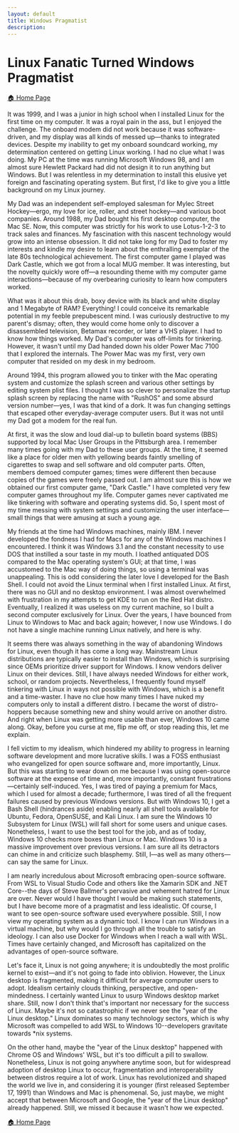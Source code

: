 ```yaml
---
layout: default
title: Windows Pragmatist
description: 
---
```

# Linux Fanatic Turned Windows Pragmatist 

[ 🏠 Home Page](https://davidprush.com)

It was 1999, and I was a junior in high school when I installed Linux for the first time on my computer. It was a royal pain in the ass, but I enjoyed the challenge. The onboard modem did not work because it was software-driven, and my display was all kinds of messed up—thanks to integrated devices. Despite my inability to get my onboard soundcard working, my determination centered on getting Linux working. I had no clue what I was doing. My PC at the time was running Microsoft Windows 98, and I am almost sure Hewlett Packard had did not design it to run anything but Windows. But I was relentless in my determination to install this elusive yet foreign and fascinating operating system. But first, I'd like to give you a little background on my Linux journey.

My Dad was an independent self-employed salesman for Mylec Street Hockey—ergo, my love for ice, roller, and street hockey—and various boot companies. Around 1988, my Dad bought his first desktop computer, the Mac SE. Now, this computer was strictly for his work to use Lotus-1-2-3 to track sales and finances. My fascination with this nascent technology would grow into an intense obsession. It did not take long for my Dad to foster my interests and kindle my desire to learn about the enthralling exemplar of the late 80s technological achievement. The first computer game I played was Dark Castle, which we got from a local MUG member. It was interesting, but the novelty quickly wore off—a resounding theme with my computer game interactions—because of my overbearing curiosity to learn how computers worked.

What was it about this drab, boxy device with its black and white display and 1 Megabyte of RAM? Everything! I could conceive its remarkable potential in my feeble prepubescent mind. I was curiously destructive to my parent's dismay; often, they would come home only to discover a disassembled television, Betamax recorder, or later a VHS player. I had to know how things worked. My Dad's computer was off-limits for tinkering. However, it wasn't until my Dad handed down his older Power Mac 7100 that I explored the internals. The Power Mac was my first, very own computer that resided on my desk in my bedroom.

Around 1994, this program allowed you to tinker with the Mac operating system and customize the splash screen and various other settings by editing system plist files. I thought I was so clever to personalize the startup splash screen by replacing the name with "RushOS" and some absurd version number—yes, I was that kind of a dork. It was fun changing settings that escaped other everyday-average computer users. But it was not until my Dad got a modem for the real fun.

At first, it was the slow and loud dial-up to bulletin board systems (BBS) supported by local Mac User Groups in the Pittsburgh area. I remember many times going with my Dad to these user groups. At the time, it seemed like a place for older men with yellowing beards faintly smelling of cigarettes to swap and sell software and old computer parts. Often, members demoed computer games; times were different then because copies of the games were freely passed out. I am almost sure this is how we obtained our first computer game, "Dark Castle." I have completed very few computer games throughout my life. Computer games never captivated me like tinkering with software and operating systems did. So, I spent most of my time messing with system settings and customizing the user interface—small things that were amusing at such a young age.

My friends at the time had Windows machines, mainly IBM. I never developed the fondness I had for Macs for any of the Windows machines I encountered. I think it was Windows 3.1 and the constant necessity to use DOS that instilled a sour taste in my mouth. I loathed antiquated DOS compared to the Mac operating system's GUI; at that time, I was accustomed to the Mac way of doing things, so using a terminal was unappealing. This is odd considering the later love I developed for the Bash Shell. I could not avoid the Linux terminal when I first installed Linux. At first, there was no GUI and no desktop environment. I was almost overwhelmed with frustration in my attempts to get KDE to run on the Red Hat distro. Eventually, I realized it was useless on my current machine, so I built a second computer exclusively for Linux. 
Over the years, I have bounced from Linux to Windows to Mac and back again; however, I now use Windows. I do not have a single machine running Linux natively, and here is why.

It seems there was always something in the way of abandoning Windows for Linux, even though it has come a long way. Mainstream Linux distributions are typically easier to install than Windows, which is surprising since OEMs prioritize driver support for Windows. I know vendors deliver Linux on their devices. Still, I have always needed Windows for either work, school, or random projects. Nevertheless, I frequently found myself tinkering with Linux in ways not possible with Windows, which is a benefit and a time-waster. I have no clue how many times I have nuked my computers only to install a different distro. I became the worst of distro-hoppers because something new and shiny would arrive on another distro. And right when Linux was getting more usable than ever, Windows 10 came along. Okay, before you curse at me, flip me off, or stop reading this, let me explain.

I fell victim to my idealism, which hindered my ability to progress in learning software development and more lucrative skills. I was a FOSS enthusiast who evangelized for open source software and, more importantly, Linux. But this was starting to wear down on me because I was using open-source software at the expense of time and, more importantly, constant frustrations—certainly self-induced. Yes, I was tired of paying a premium for Macs, which I used for almost a decade; furthermore, I was tired of all the frequent failures caused by previous Windows versions. But with Windows 10, I get a Bash Shell (hindrances aside) enabling nearly all shell tools available for Ubuntu, Fedora, OpenSUSE, and Kali Linux. I am sure the Windows 10 Subsystem for Linux (WSL) will fall short for some users and unique cases.
Nonetheless, I want to use the best tool for the job, and as of today, Windows 10 checks more boxes than Linux or Mac. Windows 10 is a massive improvement over previous versions. I am sure all its detractors can chime in and criticize such blasphemy. Still, I—as well as many others—can say the same for Linux.

I am nearly incredulous about Microsoft embracing open-source software. From WSL to Visual Studio Code and others like the Xamarin SDK and .NET Core--the days of Steve Ballmer's pervasive and vehement hatred for Linux are over. Never would I have thought I would be making such statements, but I have become more of a pragmatist and less idealistic. Of course, I want to see open-source software used everywhere possible. Still, I now view my operating system as a dynamic tool. I know I can run Windows in a virtual machine, but why would I go through all the trouble to satisfy an ideology. I can also use Docker for Windows when I reach a wall with WSL. Times have certainly changed, and Microsoft has capitalized on the advantages of open-source software. 

Let's face it, Linux is not going anywhere; it is undoubtedly the most prolific kernel to exist—and it's not going to fade into oblivion. However, the Linux desktop is fragmented, making it difficult for average computer users to adopt. Idealism certainly clouds thinking, perspective, and open-mindedness. I certainly wanted Linux to usurp Windows desktop market share. Still, now I don't think that's important nor necessary for the success of Linux. Maybe it's not so catastrophic if we never see the "year of the Linux desktop." Linux dominates so many technology sectors, which is why Microsoft was compelled to add WSL to Windows 10--developers gravitate towards *nix systems. 

On the other hand, maybe the "year of the Linux desktop" happened with Chrome OS and Windows' WSL, but it's too difficult a pill to swallow. Nonetheless, Linux is not going anywhere anytime soon, but for widespread adoption of desktop Linux to occur, fragmentation and interoperability between distros require a lot of work. Linux has revolutionized and shaped the world we live in, and considering it is younger (first released September 17, 1991) than Windows and Mac is phenomenal. So, just maybe, we might accept that between Microsoft and Google, the "year of the Linux desktop" already happened. Still, we missed it because it wasn't how we expected.

[ 🏠 Home Page](https://davidprush.com)
